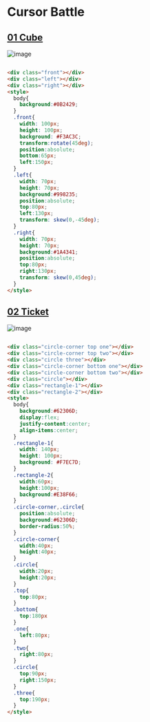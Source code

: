 # Cursor Battle

## [01 Cube](https://cssbattle.dev/play/19)
![image](https://github.com/chavikothari2711/CSS-Battle-solution/assets/61689704/a46bdf31-f3dd-444e-b153-3de568a4f030)

```html

<div class="front"></div>
<div class="left"></div>
<div class="right"></div>
<style>
  body{
    background:#0B2429;
  }
  .front{
    width: 100px;
    height: 100px;
    background: #F3AC3C;
    transform:rotate(45deg);
    position:absolute;
    bottom:65px;
    left:150px;
  }
  .left{
    width: 70px;
    height: 70px;
    background:#998235;
    position:absolute;
    top:80px;
    left:130px;
    transform: skew(0,-45deg);
  }
  .right{
    width: 70px;
    height: 70px;
    background:#1A4341;
    position:absolute;
    top:80px;
    right:130px;
    transform: skew(0,45deg);
  }
</style>

```

## [02 Ticket](https://cssbattle.dev/play/20)
![image](https://github.com/chavikothari2711/CSS-Battle-solution/assets/61689704/22fa4c77-b323-40ba-a623-b79f534c7dba)

```html

<div class="circle-corner top one"></div>
<div class="circle-corner top two"></div>
<div class="circle three"></div>
<div class="circle-corner bottom one"></div>
<div class="circle-corner bottom two"></div>
<div class="circle"></div>
<div class="rectangle-1"></div>
<div class="rectangle-2"></div>
<style>
  body{
    background:#62306D;
    display:flex;
    justify-content:center;
    align-items:center;
  }
  .rectangle-1{
    width: 140px;
    height: 100px;
    background: #F7EC7D;
  }
  .rectangle-2{
    width:60px;
    height:100px;
    background:#E38F66;
  }
  .circle-corner,.circle{
    position:absolute;
    background:#62306D;
    border-radius:50%;
  }
  .circle-corner{
    width:40px;
    height:40px;
  }
  .circle{
    width:20px;
    height:20px;
  }
  .top{
    top:80px;    
  }
  .bottom{
    top:180px
  }
  .one{
    left:80px;
  }
  .two{
    right:80px;
  }
  .circle{
    top:90px;
    right:150px;
  }
  .three{
    top:190px;
  }
</style>

```
